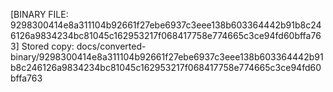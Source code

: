 [BINARY FILE: 9298300414e8a311104b92661f27ebe6937c3eee138b603364442b91b8c246126a9834234bc81045c162953217f068417758e774665c3ce94fd60bffa763]
Stored copy: docs/converted-binary/9298300414e8a311104b92661f27ebe6937c3eee138b603364442b91b8c246126a9834234bc81045c162953217f068417758e774665c3ce94fd60bffa763
